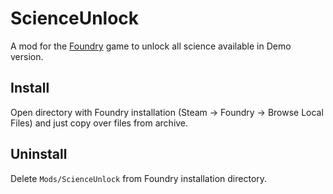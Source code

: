 # ScienceUnlock

A mod for the [Foundry](https://www.paradoxinteractive.com/games/foundry/about) game to unlock all science available in Demo version.

## Install

Open directory with Foundry installation (Steam -> Foundry -> Browse Local Files) and just copy over files from archive.

## Uninstall

Delete `Mods/ScienceUnlock` from Foundry installation directory.

